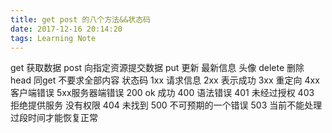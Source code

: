 ```yaml
---
title: get post 的八个方法&&状态码
date: 2017-12-16 20:14:20
tags: Learning Note
---
```


get  获取数据
post 向指定资源提交数据 
put 更新    最新信息   头像 
delete 删除 
head  同get  不要求全部内容 
状态码  1xx 请求信息  2xx 表示成功 
3xx 重定向 4xx客户端错误 5xx服务器端错误 
200  ok 成功  400  语法错误  401 未经过授权 
403 拒绝提供服务  没有权限  404 未找到 500 不可预期的一个错误 503  当前不能处理  过段时间才能恢复正常  